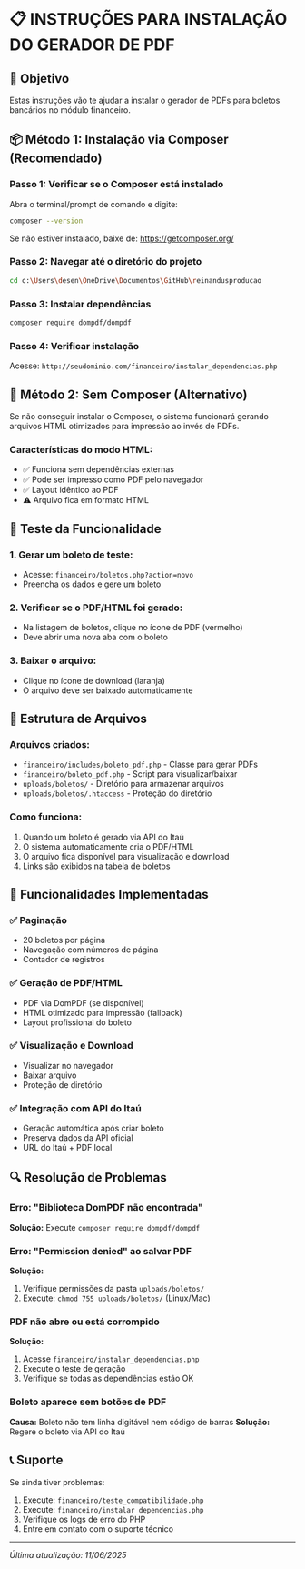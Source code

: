 # 📋 INSTRUÇÕES PARA INSTALAÇÃO DO GERADOR DE PDF

## 🎯 Objetivo
Estas instruções vão te ajudar a instalar o gerador de PDFs para boletos bancários no módulo financeiro.

## 📦 Método 1: Instalação via Composer (Recomendado)

### Passo 1: Verificar se o Composer está instalado
Abra o terminal/prompt de comando e digite:
```bash
composer --version
```

Se não estiver instalado, baixe de: https://getcomposer.org/

### Passo 2: Navegar até o diretório do projeto
```bash
cd c:\Users\desen\OneDrive\Documentos\GitHub\reinandusproducao
```

### Passo 3: Instalar dependências
```bash
composer require dompdf/dompdf
```

### Passo 4: Verificar instalação
Acesse: `http://seudominio.com/financeiro/instalar_dependencias.php`

## 🔧 Método 2: Sem Composer (Alternativo)

Se não conseguir instalar o Composer, o sistema funcionará gerando arquivos HTML otimizados para impressão ao invés de PDFs.

### Características do modo HTML:
- ✅ Funciona sem dependências externas
- ✅ Pode ser impresso como PDF pelo navegador
- ✅ Layout idêntico ao PDF
- ⚠️ Arquivo fica em formato HTML

## 🧪 Teste da Funcionalidade

### 1. Gerar um boleto de teste:
- Acesse: `financeiro/boletos.php?action=novo`
- Preencha os dados e gere um boleto

### 2. Verificar se o PDF/HTML foi gerado:
- Na listagem de boletos, clique no ícone de PDF (vermelho)
- Deve abrir uma nova aba com o boleto

### 3. Baixar o arquivo:
- Clique no ícone de download (laranja)
- O arquivo deve ser baixado automaticamente

## 📁 Estrutura de Arquivos

### Arquivos criados:
- `financeiro/includes/boleto_pdf.php` - Classe para gerar PDFs
- `financeiro/boleto_pdf.php` - Script para visualizar/baixar
- `uploads/boletos/` - Diretório para armazenar arquivos
- `uploads/boletos/.htaccess` - Proteção do diretório

### Como funciona:
1. Quando um boleto é gerado via API do Itaú
2. O sistema automaticamente cria o PDF/HTML
3. O arquivo fica disponível para visualização e download
4. Links são exibidos na tabela de boletos

## 🎨 Funcionalidades Implementadas

### ✅ Paginação
- 20 boletos por página
- Navegação com números de página
- Contador de registros

### ✅ Geração de PDF/HTML
- PDF via DomPDF (se disponível)
- HTML otimizado para impressão (fallback)
- Layout profissional do boleto

### ✅ Visualização e Download
- Visualizar no navegador
- Baixar arquivo
- Proteção de diretório

### ✅ Integração com API do Itaú
- Geração automática após criar boleto
- Preserva dados da API oficial
- URL do Itaú + PDF local

## 🔍 Resolução de Problemas

### Erro: "Biblioteca DomPDF não encontrada"
**Solução:** Execute `composer require dompdf/dompdf`

### Erro: "Permission denied" ao salvar PDF
**Solução:** 
1. Verifique permissões da pasta `uploads/boletos/`
2. Execute: `chmod 755 uploads/boletos/` (Linux/Mac)

### PDF não abre ou está corrompido
**Solução:**
1. Acesse `financeiro/instalar_dependencias.php`
2. Execute o teste de geração
3. Verifique se todas as dependências estão OK

### Boleto aparece sem botões de PDF
**Causa:** Boleto não tem linha digitável nem código de barras
**Solução:** Regere o boleto via API do Itaú

## 📞 Suporte

Se ainda tiver problemas:
1. Execute: `financeiro/teste_compatibilidade.php`
2. Execute: `financeiro/instalar_dependencias.php`
3. Verifique os logs de erro do PHP
4. Entre em contato com o suporte técnico

---
*Última atualização: 11/06/2025*
